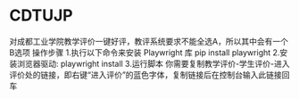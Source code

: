 # CDTUJP
对成都工业学院教学评价一键好评，教评系统要求不能全选A，所以其中会有一个B选项
操作步骤
1.执行以下命令来安装 Playwright 库
pip install playwright
2.安装浏览器驱动:
playwright install
3.运行脚本
你需要复制教学评价-学生评价-进入评价处的链接，即右键“进入评价”的蓝色字体，复制链接后在控制台输入此链接回车
